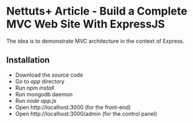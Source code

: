 Nettuts+ Article - Build a Complete MVC Web Site With ExpressJS
======================

The idea is to demonstrate MVC architecture in the context of Express.

## Installation

  - Download the source code
  - Go to *app* directory
  - Run *npm install*
  - Run mongodb daemon
  - Run *node app.js*
  - Open http://localhost:3000 (for the front-end)
  - Open http://localhost:3000/admin (for the control panel)
